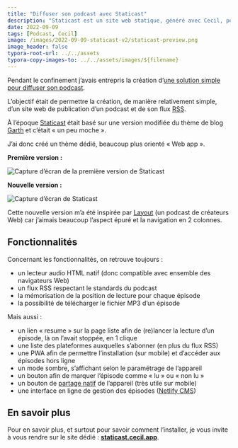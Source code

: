 ```yaml
---
title: "Diffuser son podcast avec Staticast"
description: "Staticast est un site web statique, généré avec Cecil, permettant de diffuser simplement son podcast."
date: 2022-09-09
tags: [Podcast, Cecil]
image: /images/2022-09-09-staticast-v2/staticast-preview.png
image_header: false
typora-root-url: ../../assets
typora-copy-images-to: ../../assets/images/${filename}
---
```

Pendant le confinement j’avais entrepris la création d’[une solution simple pour diffuser son podcast](/blog/2020-08-09-diffuser-son-podcast.md).

L’objectif était de permettre la création, de manière relativement simple, d’un site web de publication d’un podcast et de son flux [RSS](https://fr.m.wikipedia.org/wiki/Podcasting#Formats).

À l’époque [Staticast](https://staticast.cecil.app) était basé sur une version modifiée du thème de blog [Garth](https://github.com/Cecilapp/theme-garth#readme) et c’était « un peu moche ».

J’ai donc créé un thème dédié, beaucoup plus orienté « Web app ».

<!-- break -->

**Première version :**

![Capture d’écran de la première version de Staticast](/images/2022-09-09-staticast-v2/staticast-preview-garth.png "Capture d’écran de la première version de Staticast")

**Nouvelle version :**

![Capture d’écran de Staticast](/images/2022-09-09-staticast-v2/staticast-preview.png "Capture d’écran de la nouvelle version de Staticast")

Cette nouvelle version m’a été inspirée par [Layout](https://layout.fm) (un podcast de créateurs Web) car j’aimais beaucoup l’aspect épuré et la navigation en 2 colonnes.

## Fonctionnalités

Concernant les fonctionnalités, on retrouve toujours :

- un lecteur audio HTML natif (donc compatible avec ensemble des navigateurs Web)
- un flux RSS respectant le standards du podcast
- la mémorisation de la position de lecture pour chaque épisode
- la possibilité de télécharger le fichier MP3 d’un épisode

Mais aussi :

- un lien « resume » sur la page liste afin de (re)lancer la lecture d’un épisode, là on l’avait stoppée, en 1 clique
- une liste des plateformes auxquelles s’abonner (en plus du flux RSS)
- une PWA afin de permettre l’installation (sur mobile) et d’accéder aux épisodes hors ligne
- un mode sombre, s’affichant selon le paramétrage de l’appareil
- un bouton afin de marquer l’épisode comme « lu » ou « non lu »
- un bouton de [partage natif](https://developer.mozilla.org/fr/docs/Web/API/Navigator/share) de l’appareil (très utile sur mobile)
- une interface en ligne de gestion des épisodes ([Netlify CMS](https://www.netlifycms.org/))

## En savoir plus

Pour en savoir plus, et surtout pour savoir comment l’installer, je vous invite à vous rendre sur le site dédié : **[staticast.cecil.app](https://staticast.cecil.app)**.
